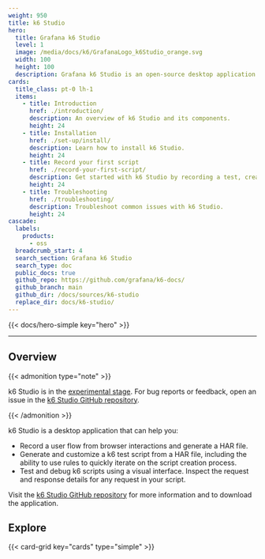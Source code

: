 ```yaml
---
weight: 950
title: k6 Studio
hero:
  title: Grafana k6 Studio
  level: 1
  image: /media/docs/k6/GrafanaLogo_k6Studio_orange.svg
  width: 100
  height: 100
  description: Grafana k6 Studio is an open-source desktop application for macOS and Windows designed to help you generate k6 test scripts.
cards:
  title_class: pt-0 lh-1
  items:
    - title: Introduction
      href: ./introduction/
      description: An overview of k6 Studio and its components.
      height: 24
    - title: Installation
      href: ./set-up/install/
      description: Learn how to install k6 Studio.
      height: 24
    - title: Record your first script
      href: ./record-your-first-script/
      description: Get started with k6 Studio by recording a test, creating rules, and validating the generated script.
      height: 24
    - title: Troubleshooting
      href: ./troubleshooting/
      description: Troubleshoot common issues with k6 Studio.
      height: 24
cascade:
  labels:
    products:
      - oss
  breadcrumb_start: 4
  search_section: Grafana k6 Studio
  search_type: doc
  public_docs: true
  github_repo: https://github.com/grafana/k6-docs/
  github_branch: main
  github_dir: /docs/sources/k6-studio
  replace_dir: docs/k6-studio/
---
```


{{< docs/hero-simple key="hero" >}}

---

## Overview

{{< admonition type="note" >}}

k6 Studio is in the [experimental stage](https://grafana.com/docs/release-life-cycle/). For bug reports or feedback, open an issue in the [k6 Studio GitHub repository](https://github.com/grafana/k6-studio/issues).

{{< /admonition >}}

k6 Studio is a desktop application that can help you:

- Record a user flow from browser interactions and generate a HAR file.
- Generate and customize a k6 test script from a HAR file, including the ability to use rules to quickly iterate on the script creation process.
- Test and debug k6 scripts using a visual interface. Inspect the request and response details for any request in your script.

Visit the [k6 Studio GitHub repository](https://github.com/grafana/k6-studio/) for more information and to download the application.

## Explore

{{< card-grid key="cards" type="simple" >}}
